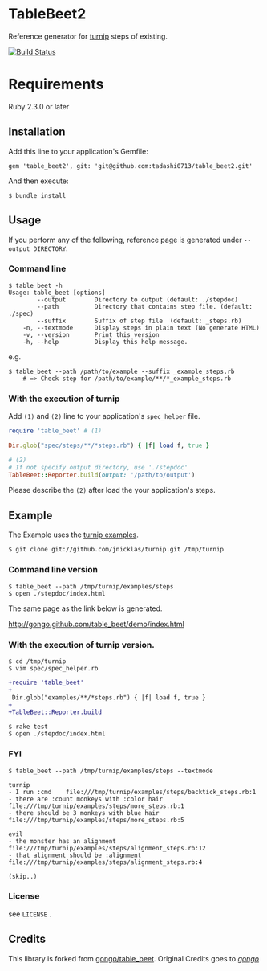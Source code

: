 # TableBeet2

Reference generator for [turnip](https://github.com/jnicklas/turnip) steps of existing.

[![Build Status](https://travis-ci.org/tadashi0713/table_beet2.svg?branch=master)](https://travis-ci.org/tadashi0713/table_beet2)

# Requirements

Ruby 2.3.0 or later

## Installation

Add this line to your application's Gemfile:

    gem 'table_beet2', git: 'git@github.com:tadashi0713/table_beet2.git'

And then execute:

    $ bundle install

## Usage

If you perform any of the following, reference page is generated under `--output DIRECTORY`.

### Command line

    $ table_beet -h
    Usage: table_beet [options]
            --output        Directory to output (default: ./stepdoc)
            --path          Directory that contains step file. (default: ./spec)
            --suffix        Suffix of step file  (default: _steps.rb)
        -n, --textmode      Display steps in plain text (No generate HTML)
        -v, --version       Print this version
        -h, --help          Display this help message.

e.g.

    $ table_beet --path /path/to/example --suffix _example_steps.rb
        # => Check step for /path/to/example/**/*_example_steps.rb

### With the execution of turnip

Add `(1)` and `(2)` line to your application's `spec_helper` file.

```ruby
require 'table_beet' # (1)

Dir.glob("spec/steps/**/*steps.rb") { |f| load f, true }

# (2)
# If not specify output directory, use './stepdoc'
TableBeet::Reporter.build(output: '/path/to/output')
```

Please describe the `(2)` after load the your application's steps.

## Example

The Example uses the [turnip examples](https://github.com/jnicklas/turnip/tree/master/examples).

    $ git clone git://github.com/jnicklas/turnip.git /tmp/turnip

### Command line version

    $ table_beet --path /tmp/turnip/examples/steps
    $ open ./stepdoc/index.html

The same page as the link below is generated.

http://gongo.github.com/table_beet/demo/index.html


### With the execution of turnip version.

    $ cd /tmp/turnip
    $ vim spec/spec_helper.rb

```diff
+require 'table_beet'
+
 Dir.glob("examples/**/*steps.rb") { |f| load f, true }
+
+TableBeet::Reporter.build
```

    $ rake test
    $ open ./stepdoc/index.html

### FYI

    $ table_beet --path /tmp/turnip/examples/steps --textmode

    turnip
    - I run :cmd	file:///tmp/turnip/examples/steps/backtick_steps.rb:1
    - there are :count monkeys with :color hair	file:///tmp/turnip/examples/steps/more_steps.rb:1
    - there should be 3 monkeys with blue hair	file:///tmp/turnip/examples/steps/more_steps.rb:5

    evil
    - the monster has an alignment	file:///tmp/turnip/examples/steps/alignment_steps.rb:12
    - that alignment should be :alignment	file:///tmp/turnip/examples/steps/alignment_steps.rb:4

    (skip..)

### License

see `LICENSE` .

## Credits

This library is forked from [gongo/table_beet](https://github.com/gongo/table_beet). Original Credits goes to *[gongo](https://github.com/gongo)*
